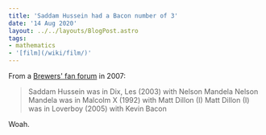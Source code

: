 ```yaml
---
title: 'Saddam Hussein had a Bacon number of 3'
date: '14 Aug 2020'
layout: ../../layouts/BlogPost.astro
tags:
- mathematics
- '[film](/wiki/film/)'
---
```


From a [Brewers' fan forum](https://brewerfanatic.com/forums/topic/7164-six-degrees-of-kevin-bacon/?do=findComment&comment=23095) in 2007:

> Saddam Hussein was in Dix, Les (2003) with Nelson Mandela
> Nelson Mandela was in Malcolm X (1992) with Matt Dillon (I)
> Matt Dillon (I) was in Loverboy (2005) with Kevin Bacon

Woah.